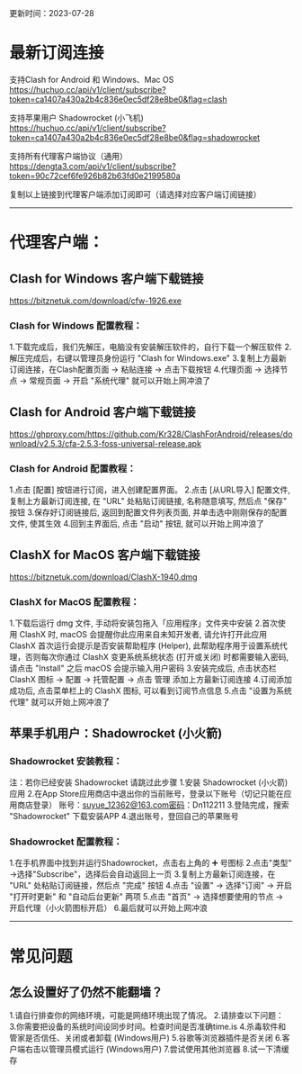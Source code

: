 
更新时间：2023-07-28  

# 最新订阅连接
支持Clash for Android 和 Windows、Mac OS
https://huchuo.cc/api/v1/client/subscribe?token=ca1407a430a2b4c836e0ec5df28e8be0&flag=clash
  
支持苹果用户 Shadowrocket (小飞机)
https://huchuo.cc/api/v1/client/subscribe?token=ca1407a430a2b4c836e0ec5df28e8be0&flag=shadowrocket
  
支持所有代理客户端协议（通用）
https://dengta3.com/api/v1/client/subscribe?token=90c72cef6fe926b82b63fd0e2199580a

复制以上链接到代理客户端添加订阅即可（请选择对应客户端订阅链接）
  
--------------------
  
# 代理客户端：
## Clash for Windows 客户端下载链接
https://bitznetuk.com/download/cfw-1926.exe
  
### Clash for Windows 配置教程：
1.下载完成后，我们先解压，电脑没有安装解压软件的，自行下载一个解压软件
2.解压完成后，右键以管理员身份运行 "Clash for Windows.exe"
3.复制上方最新订阅连接，在Clash配置页面 → 粘贴连接 → 点击下载按钮
4.代理页面 → 选择节点 → 常规页面 → 开启 "系统代理" 就可以开始上网冲浪了
  
  
## Clash for Android 客户端下载链接
https://ghproxy.com/https://github.com/Kr328/ClashForAndroid/releases/download/v2.5.3/cfa-2.5.3-foss-universal-release.apk
  
### Clash for Android 配置教程：
1.点击 [配置] 按钮进行订阅，进入创建配置界面。
2.点击 [从URL导入] 配置文件, 复制上方最新订阅连接, 在 "URL" 处粘贴订阅链接, 名称随意填写, 然后点 "保存" 按钮
3.保存好订阅链接后, 返回到配置文件列表页面, 并单击选中刚刚保存的配置文件, 使其生效
4.回到主界面后, 点击 "启动" 按钮, 就可以开始上网冲浪了
  
  
## ClashX for MacOS 客户端下载链接
https://bitznetuk.com/download/ClashX-1940.dmg
  
### ClashX for MacOS 配置教程：
1.下载后运行 dmg 文件, 手动将安装包拖入「应用程序」文件夹中安装
2.首次使用 ClashX 时, macOS 会提醒你此应用来自未知开发者, 请允许打开此应用
ClashX 首次运行会提示是否安装帮助程序 (Helper), 此帮助程序用于设置系统代理，否则每次你通过 ClashX 变更系统系统状态 (打开或关闭) 时都需要输入密码, 请点击 "Install" 之后 macOS 会提示输入用户密码
3.安装完成后, 点击状态栏 ClashX 图标 → 配置 → 托管配置 → 点击 管理 添加上方最新订阅连接
4.订阅添加成功后, 点击菜单栏上的 ClashX 图标, 可以看到订阅节点信息
5.点击 "设置为系统代理" 就可以开始上网冲浪了
  

## 苹果手机用户：Shadowrocket (小火箭)
### Shadowrocket 安装教程：
注：若你已经安装 Shadowrocket 请跳过此步骤
1.安装 Shadowrocket (小火箭) 应用
2.在App Store应用商店中退出你的当前账号，登录以下账号（切记只能在应用商店登录）
账号：suyue_12362@163.com密码：Dn112211
3.登陆完成，搜索 "Shadowrocket" 下载安装APP
4.退出账号，登回自己的苹果账号
  
### Shadowrocket 配置教程：
1.在手机界面中找到并运行Shadowrocket，点击右上角的 ➕ 号图标
2.点击"类型" →选择"Subscribe"，选择后会自动返回上一页
3.复制上方最新订阅连接，在 "URL" 处粘贴订阅链接，然后点 "完成" 按钮
4.点击 "设置" → 选择"订阅" → 开启 "打开时更新" 和 "自动后台更新" 两项
5.点击 "首页" → 选择想要使用的节点 → 开启代理（小火箭图标开启）
6.最后就可以开始上网冲浪
  
--------------------
  
# 常见问题
## 怎么设置好了仍然不能翻墙？
1.请自行排查你的网络环境，可能是网络环境出现了情况。
2.请排查以下问题：
3.你需要把设备的系统时间设同步时间。检查时间是否准确time.is
4.杀毒软件和管家是否信任、关闭或者卸载 (Windows用户)
5.谷歌等浏览器插件是否关闭
6.客户端右击以管理员模式运行 (Windows用户)
7.尝试使用其他浏览器
8.试一下清缓存
